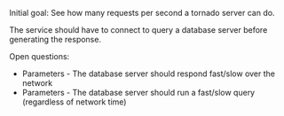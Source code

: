 Initial goal: See how many requests per second a tornado server can do. 

The service should have to connect to query a database server before generating the response.

Open questions:
+ Parameters - The database server should respond fast/slow over the network
+ Parameters - The database server should run a fast/slow query (regardless of network time)
